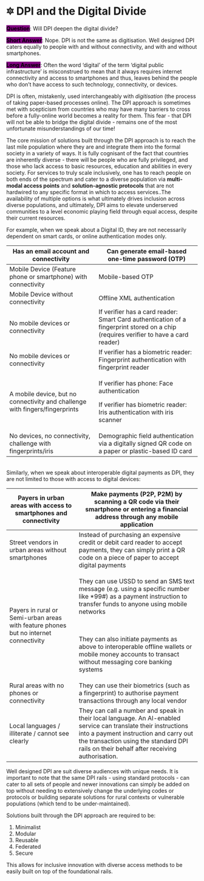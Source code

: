 # 🔯 DPI and the Digital Divide

<mark style="background-color:purple;">**Question**</mark>: Will DPI deepen the digital divide?

<mark style="background-color:purple;">**Short Answer**</mark>: Nope. DPI is not the same as digitisation. Well designed DPI caters equally to people with and without connectivity, and with and without smartphones.

<mark style="background-color:purple;">**Long Answer**</mark>: Often the word ‘digital’ of the term ‘digital public infrastructure’ is misconstrued to mean that it always requires internet connectivity and access to smartphones and thus, leaves behind the people who don’t have access to such technology, connectivity, or devices.&#x20;

DPI is often, mistakenly, used interchangeably with _digitisation_ (the process of taking paper-based processes online). The DPI approach is sometimes met with scepticism from countries who may have many barriers to cross before a fully-online world becomes a reality for them. This fear - that DPI will not be able to bridge the digital divide - remains one of the most unfortunate misunderstandings of our time!

The core mission of solutions built through the DPI approach is to reach the last mile population where they are and integrate them into the formal society in a variety of ways. It is fully cognisant of the fact that countries are inherently diverse - there will be people who are fully privileged, and those who lack access to basic resources, education and abilities in every society. For services to truly scale inclusively, one has to reach people on both ends of the spectrum and cater to a diverse population via **multi-modal access points** and **solution-agnostic protocols** that are not hardwired to any specific format in which to access services..The availability of multiple options is what ultimately drives inclusion across diverse populations, and ultimately, DPI aims to elevate underserved communities to a level economic playing field through equal access, despite their current resources.&#x20;

For example, when we speak about a Digital ID, they are not necessarily dependent on smart cards, or online authentication modes only.&#x20;

| Has an email account and connectivity                                         | Can generate email-based one-time password (OTP)                                                                                      |
| ----------------------------------------------------------------------------- | ------------------------------------------------------------------------------------------------------------------------------------- |
| Mobile Device (Feature phone or smartphone) with connectivity                 | Mobile-based OTP                                                                                                                      |
| Mobile Device without connectivity                                            | Offline XML authentication                                                                                                            |
| No mobile devices or connectivity                                             | If verifier has a card reader: Smart Card authentication of a fingerprint stored on a chip (requires verifier to have a card reader)  |
| No mobile devices or connectivity                                             | If verifier has a biometric reader: Fingerprint authentication with fingerprint reader                                                |
| A mobile device, but no connectivity and challenge with fingers/fingerprints  | <p>If verifier has phone: Face authentication</p><p>If verifier has biometric reader: Iris authentication with iris scanner </p>      |
| No devices, no connectivity, challenge with fingerprints/iris                 | Demographic field authentication via a digitally signed QR code on a paper or plastic-based ID card                                   |

\
Similarly, when we speak about interoperable digital payments as DPI, they are not limited to those with access to digital devices:&#x20;

| Payers in urban areas with access to smartphones and connectivity                     | Make payments (P2P, P2M) by scanning a QR code via their smartphone or entering a financial address through any mobile application                                                                                                                                                                                                              |
| ------------------------------------------------------------------------------------- | ----------------------------------------------------------------------------------------------------------------------------------------------------------------------------------------------------------------------------------------------------------------------------------------------------------------------------------------------- |
| Street vendors in urban areas without smartphones                                     | Instead of purchasing an expensive credit or debit card reader to accept payments, they can simply print a QR code on a piece of paper to accept digital payments                                                                                                                                                                               |
| Payers in rural or Semi-urban areas with feature phones but no internet connectivity  | <p>They can use USSD to send an SMS text message (e.g. using a specific number like *99#) as a payment instruction to transfer funds to anyone using mobile networks</p><p><br></p><p>They can also initiate payments as above to interoperable offline wallets or mobile money accounts to transact without messaging core banking systems</p> |
| Rural areas with no phones or connectivity                                            | They can use their biometrics (such as a fingerprint) to authorise payment transactions through any local vendor                                                                                                                                                                                                                                |
| Local languages / illiterate / cannot see clearly                                     | They can call a number and speak in their local language. An AI-enabled service can translate their instructions into a payment instruction and carry out the transaction using the standard DPI rails on their behalf after receiving authorisation.                                                                                           |

Well designed DPI are suit diverse audiences with unique needs. It is important to note that the same DPI rails - using standard protocols - can cater to all sets of people and newer innovations can simply be added on top without needing to extensively change the underlying codes or protocols or building separate solutions for rural contexts or vulnerable populations (which tend to be under-maintained).&#x20;

Solutions built through the DPI approach are required to be:&#x20;

1. Minimalist&#x20;
2. Modular
3. Reusable&#x20;
4. Federated&#x20;
5. Secure

This allows for inclusive innovation with diverse access methods to be easily built on top of the foundational rails.&#x20;
